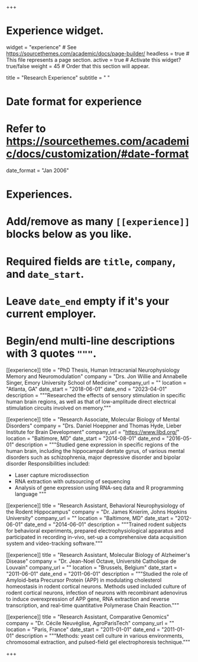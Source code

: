 +++
# Experience widget.
widget = "experience"  # See https://sourcethemes.com/academic/docs/page-builder/
headless = true  # This file represents a page section.
active = true  # Activate this widget? true/false
weight = 45  # Order that this section will appear.

title = "Research Experience"
subtitle = " "

# Date format for experience
#   Refer to https://sourcethemes.com/academic/docs/customization/#date-format
date_format = "Jan 2006"

# Experiences.
#   Add/remove as many `[[experience]]` blocks below as you like.
#   Required fields are `title`, `company`, and `date_start`.
#   Leave `date_end` empty if it's your current employer.
#   Begin/end multi-line descriptions with 3 quotes `"""`.

[[experience]]
  title = "PhD Thesis, Human Intracranial Neurophysiology Memory and Neuromodulation"
  company = "Drs. Jon Willie and Annabelle Singer, Emory University School of Medicine"
  company_url = ""
  location = "Atlanta, GA"
  date_start = "2018-06-01"
  date_end = "2023-04-01"
  description = """Researched the effects of sensory stimulation in specific human brain regions, as well as that of low-amplitude direct electrical stimulation circuits involved on memory."""

[[experience]]
  title = "Research Associate, Molecular Biology of Mental Disorders"
  company = "Drs. Daniel Hoeppner and Thomas Hyde, Lieber Institute for Brain Development"
  company_url = "https://www.libd.org/"
  location = "Baltimore, MD"
  date_start = "2014-08-01"
  date_end = "2016-05-01"
  description = """Studied gene expression in specific regions of the human brain, including the hippocampal dentate gyrus, of various mental disorders such as schizophrenia, major depressive disorder and bipolar disorder
  Responsibilities included:
  
  * Laser capture microdissection
  * RNA extraction with outsourcing of sequencing
  * Analysis of gene expression using RNA-seq data and R programming language
  """

[[experience]]
  title = "Research Assistant, Behavioral Neurophysiology of the Rodent Hippocampus"
  company = "Dr. James Knierim, Johns Hopkins University"
  company_url = ""
  location = "Baltimore, MD"
  date_start = "2012-06-01"
  date_end = "2014-06-01"
  description = """Trained rodent subjects for behavioral experiments, prepared electrophysiological apparatus and participated in recording in-vivo, set-up a comprehensive data acquisition system and video-tracking software."""

  [[experience]]
  title = "Research Assistant, Molecular Biology of Alzheimer's Disease"
  company = "Dr. Jean-Noel Octave, Université Catholique de Louvain"
  company_url = ""
  location = "Brussels, Belgium"
  date_start = "2011-06-01"
  date_end = "2011-06-01"
  description = """Studied the role of Amyloid-beta Precursor Protein (APP) in modulating cholesterol homeostasis in rodent cortical neurons. Methods used included culture of rodent cortical neurons, infection of neurons with recombinant adenovirus to induce overexpression of APP gene, RNA extraction and reverse transcription, and real-time quantitative Polymerase Chain Reaction."""

  [[experience]]
  title = "Research Assistant, Comparative Genomics"
  company = "Dr. Cécile Neuvéglise, AgroParisTech"
  company_url = ""
  location = "Paris, France"
  date_start = "2011-01-01"
  date_end = "2011-01-01"
  description = """Methods: yeast cell culture in various environments, chromosomal extraction, and pulsed-field gel electrophoresis technique."""
  
+++
